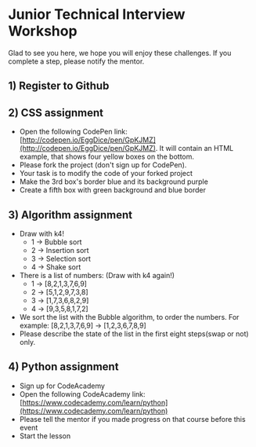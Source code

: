 # Junior Technical Interview Workshop

Glad to see you here, we hope you will enjoy these challenges. If you complete a step, please notify the mentor.

## 1) Register to Github

## 2) CSS assignment
 - Open the following CodePen link: [http://codepen.io/EggDice/pen/GpKJMZ](http://codepen.io/EggDice/pen/GpKJMZ). It will contain an HTML example, that shows four yellow boxes on the bottom. 
 - Please fork the project (don't sign up for CodePen).
 - Your task is to modify the code of your forked project
 - Make the 3rd box's border blue and its background purple
 - Create a fifth box with green background and blue border

## 3) Algorithm assignment
 - Draw with k4!
    - 1 -> Bubble sort
    - 2 -> Insertion sort
    - 3 -> Selection sort
    - 4 -> Shake sort
 - There is a list of numbers: (Draw with k4 again!)
    - 1 -> [8,2,1,3,7,6,9]
    - 2 -> [5,1,2,9,7,3,8]
    - 3 -> [1,7,3,6,8,2,9]
    - 4 -> [9,3,5,8,1,7,2]
 - We sort the list with the Bubble algorithm, to order the numbers. For example: [8,2,1,3,7,6,9] -> [1,2,3,6,7,8,9]
 - Please describe the state of the list in the first eight steps(swap or not) only.

## 4) Python assignment
 - Sign up for CodeAcademy
 - Open the following CodeAcademy link: [https://www.codecademy.com/learn/python](https://www.codecademy.com/learn/python)
 - Please tell the mentor if you made progress on that course before this event
 - Start the lesson
